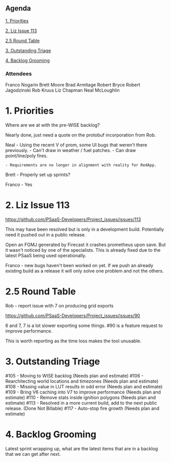 ## Agenda

[1. Priorities](#1-priorities)

[2. Liz Issue 113](#2-liz-issue-113)

[2.5 Round Table](#25-round-table)

[3. Outstanding Triage](#3-outstanding-triage)

[4. Backlog Grooming](#4-backlog-grooming)

### Attendees

Franco Nogarin
Brett Moore
Brad Armitage
Robert Bryce
Robert Jagodzinski
Rob Kruus
Liz Chapman
Neal McLoughlin

# 1. Priorities

Where are we at with the pre-WISE backlog?

Nearly done, just need a quote on the protobuf incorporation from Rob.

Neal - Using the recent V of prom, some UI bugs that weren't there previously.
    - Can't draw in weather / fuel patches.
    - Can draw point/line/poly fires.
  
    - Requirements are no longer in alignment with reality for RedApp.

Brett - Properly set up sprints?

Franco - Yes

# 2. Liz Issue 113

https://github.com/PSaaS-Developers/Project_issues/issues/113

This may have been resolved but is only in a development build. Potentially need it pushed out in a public release.

Open an FGMJ generated by Firecast it crashes prometheus upon save. But it wasn't noticed by one of the specialists. This is already fixed due to the latest PSaaS being used operationally.

Franco - new bugs haven't been worked on yet. If we push an already existing build as a release it will only solve one problem and not the others. 

# 2.5 Round Table

Rob - report issue with 7 on producing grid exports

https://github.com/PSaaS-Developers/Project_issues/issues/90

6 and 7, 7 is a lot slower exporting some things. #90 is a feature request to improve performance.

This is worth reporting as the time loss makes the tool unusable.

# 3. Outstanding Triage

#105 - Moving to WISE backlog (Needs plan and estimate)
#106 - Rearchitecting world locations and timezones (Needs plan and estimate)
#108 - Missing value in LUT results in odd error (Needs plan and estimate)
#109 - Bring V6 caching into V7 to improve performance (Needs plan and estimate)
#110 - Remove stats inside ignition polygons (Needs plan and estimate)
#113 - Resolved in a more current build, add to the next public release. (Done Not Billable)
#117 - Auto-stop fire growth (Needs plan and estimate)

# 4. Backlog Grooming

Latest sprint wrapping up, what are the latest items that are in a backlog that we can get after next.
